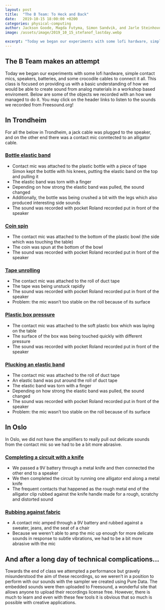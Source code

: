 ```yaml
---
layout: post
title:  "The B Team: To Heck and Back"
date:   2019-10-15 18:00:00 +0200
categories: physical-computing
author: Jackson Goode, Magda Futyma, Simon Sandvik, and Jarle Steinhovden
image: /assets/image/2019_10_15_stefanof_lastday.webp

excerpt: "Today we began our experiments with some lofi hardware, simple contact mics, speakers, batteries, and some crocodile cables to connect it all. We left in pieces."
---
```

## The B Team makes an attempt

Today we began our experiments with some lofi hardware, simple contact mics, speakers, batteries, and some crocodile cables to connect it all. This class is focused on providing us with a basic understanding of how we would be able to create sound from analog materials in a workshop based enviroment. Below are some of the objects we recorded with an how we managed to do it. You may click on the header links to listen to the sounds we recorded from Freesound.org!

## In Trondheim
For all the below in Trondheim, a jack cable was plugged to the speaker, and on the other end there was a contact mic conntected to an alligator cable.

### [Bottle elastic band](https://freesound.org/people/jacksongoode/sounds/488517/)
- Contact mic was attached to the plastic bottle with a piece of tape
Simon kept the bottle with his knees, putting the elastic band on the top and pulling it
- The elastic band was torn with a finger
- Depending on how strong the elastic band was pulled, the sound changed
- Additionally, the bottle was being crushed a bit with the legs which also produced interesting side sounds
- The sound was recorded with pocket Roland recorded put in front of the speaker

### [Coin spin](https://freesound.org/people/jacksongoode/sounds/488516/)
- The contact mic was attached to the bottom of the plastic bowl (the side which was touching the table)
- The coin was spun at the bottom of the bowl
- The sound was recorded with pocket Roland recorded put in front of the speaker

### [Tape unrolling](https://freesound.org/people/jacksongoode/sounds/488515/)
- The contact mic was attached to the roll of duct tape
- The tape was being unstuck rapidly
- The sound was recorded with pocket Roland recorded put in front of the speaker
- Problem: the mic wasn’t too stable on the roll because of its surface

### [Plastic box pressure](https://freesound.org/people/jacksongoode/sounds/488514/)
- The contact mic was attached to the soft plastic box which was laying on the table
- The surface of the box was being touched quickly with different pressure
- The sound was recorded with pocket Roland recorded put in front of the speaker

### [Plucking an elastic band](https://freesound.org/people/jacksongoode/sounds/488520/)
- The contact mic was attached to the roll of duct tape
- An elastic band was put around the roll of duct tape
- The elastic band was torn with a finger
- Depending on how strong the elastic band was pulled, the sound changed
- The sound was recorded with pocket Roland recorded put in front of the speaker
- Problem: the mic wasn’t too stable on the roll because of its surface

## In Oslo
In Oslo, we did not have the amplifiers to really pull out delicate sounds from the contact mic so we had to be a bit more abrasive.
### [Completing a circuit with a knife](https://freesound.org/people/jacksongoode/sounds/488518/)
- We passed a 9V battery through a metal knife and then connected the other end to a speaker
- We then completed the circuit by running one alligator end along a metal knife
- The frequent contacts that happened as the rough metal end of the alligator clip rubbed against the knife handle made for a rough, scratchy and distorted sound


### [Rubbing against fabric](https://freesound.org/people/jacksongoode/sounds/488519/)
- A contact mic amped through a 9V battery and rubbed against a sweater, jeans, and the seat of a chair
- Because we weren't able to amp the mic up enough for more delicate sounds in  response to subtle vibrations, we had to be a bit more abrasive with the mic

## And after a long day of technical complications...
Towards the end of class we attempted a performance but gravely misunderstood the aim of these recordings, so we weren’t in a position to perform with our sounds with the sampler we created using Pure Data. The embedded sounds were then uploaded to Freesound, a wonderful site that allows anyone to upload their recordings license free. However, there is much to learn and even with these few tools it is obvious that so much is possible with creative applications.
